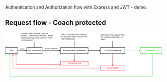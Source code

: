 Authentication and Authorization flow with Express and JWT - demo.

<h2>Request flow - Coach protected</h2>

<img src="/screenshots/request-flow.png"/>